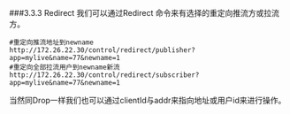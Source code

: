 ###3.3.3 Redirect
我们可以通过Redirect 命令来有选择的重定向推流方或拉流方。
```
#重定向推流地址到newname
http://172.26.22.30/control/redirect/publisher?app=mylive&name=77&newname=1
#重定向全部拉流用户到newname新流
http://172.26.22.30/control/redirect/subscriber?app=mylive&name=77&newname=1
```
当然同Drop一样我们也可以通过clientId与addr来指向地址或用户id来进行操作。

